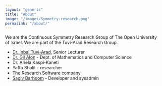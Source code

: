 ```yaml
---
layout: "generic"
title: "About"
image: "/images/Symmetry-research.png"
permalink: "/about/"
---
```


We are the Continuous Symmetry Research Group of The Open University of Israel. 
We are part of the Tuvi-Arad Research Group.


* [Dr. Inbal Tuvi-Arad](https://www.openu.ac.il/en/personalsites/InbalTuviArad.aspx), Senior Lecturer
* [Dr. Gil Alon](https://www.openu.ac.il/personal_sites/gil-alon/) - Dept. of Mathematics and Computer Science
* Dr. Ariela Kaspi-Kaneti
* Yaffa Shalit - researcher
* [The Research Software company](http://www.chelem.co.il/)
* [Sagiv Barhoom](https://github.com/sagivba) - Developer and sysadmin


